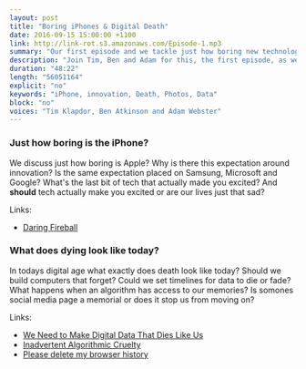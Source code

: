 ```yaml
---
layout: post
title: "Boring iPhones & Digital Death"
date: 2016-09-15 15:00:00 +1100
link: http://link-rot.s3.amazonaws.com/Episode-1.mp3
summary: "Our first episode and we tackle just how boring new technology is and what death looks like in the digital age."
description: "Join Tim, Ben and Adam for this, the first episode, as we discuss some of the things passing us by at the intersection of life and technology."
duration: "48:22" 
length: "56051164"
explicit: "no" 
keywords: "iPhone, innovation, Death, Photos, Data"
block: "no" 
voices: "Tim Klapdor, Ben Atkinson and Adam Webster"
---
```


### Just how boring is the iPhone?

We discuss just how boring is Apple? Why is there this expectation around innovation? Is the same expectation placed on Samsung, Microsoft and Google? What's the last bit of tech that actually made you excited? And **should** tech actually make you excited or are our lives just that sad?

Links:

- [Daring Fireball](http://daringfireball.net/)

### What does dying look like today?

In todays digital age what exactly does death look like today? Should we build computers that forget? Could we set timelines for data to die or fade? What happens when an algorithm has access to our memories? Is somones social media page a memorial or does it stop us from moving on?

Links: 

- [We Need to Make Digital Data That Dies Like Us](http://motherboard.vice.com/read/how-digital-possessions-keep-us-from-letting-go-of-the-dead)
- [Inadvertent Algorithmic Cruelty](http://meyerweb.com/eric/thoughts/2014/12/24/inadvertent-algorithmic-cruelty/)
- [Please delete my browser history](https://www.reddit.com/r/funny/comments/15rb1k/a_medicalert_bracelet_like_this_might_be_sensible/)
